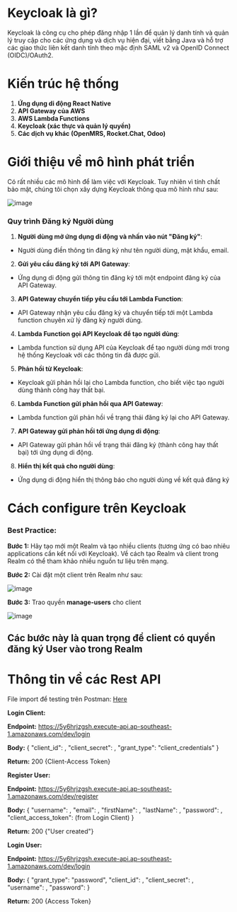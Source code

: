<h1>Keycloak là gì?</h1>
Keycloak là công cụ cho phép đăng nhập 1 lần để quản lý danh tính và quản lý truy cập cho các ứng dụng và dịch vụ hiện đại, viết bằng Java và hỗ trợ các giao thức liên kết danh tính theo mặc định SAML v2 và OpenID Connect (OIDC)/OAuth2.

<h1>Kiến trúc hệ thống</h1>

1. **Ứng dụng di động React Native**
2. **API Gateway của AWS**
3. **AWS Lambda Functions**
4. **Keycloak (xác thực và quản lý quyền)**
5. **Các dịch vụ khác (OpenMRS, Rocket.Chat, Odoo)**

<h1>Giới thiệu về mô hình phát triển</h1>
Có rất nhiều các mô hình để làm việc với Keycloak. Tuy nhiên vì tính chất bảo mật, chúng tôi chọn xây dựng Keycloak thông qua mô hình như sau:

![image](https://github.com/user-attachments/assets/cff78c53-e858-46fe-aad8-fd29cb2d119d)

### Quy trình Đăng ký Người dùng 
1. **Người dùng mở ứng dụng di động và nhấn vào nút "Đăng ký"**: 
- Người dùng điền thông tin đăng ký như tên người dùng, mật khẩu, email. 
2. **Gửi yêu cầu đăng ký tới API Gateway**: 
- Ứng dụng di động gửi thông tin đăng ký tới một endpoint đăng ký của API Gateway. 
3. **API Gateway chuyển tiếp yêu cầu tới Lambda Function**: 
- API Gateway nhận yêu cầu đăng ký và chuyển tiếp tới một Lambda function chuyên xử lý đăng ký người dùng. 
4. **Lambda Function gọi API Keycloak để tạo người dùng**: 
- Lambda function sử dụng API của Keycloak để tạo người dùng mới trong hệ thống Keycloak với các thông tin đã được gửi. 
5. **Phản hồi từ Keycloak**: 
- Keycloak gửi phản hồi lại cho Lambda function, cho biết việc tạo người dùng thành công hay thất bại. 
6. **Lambda Function gửi phản hồi qua API Gateway**: 
- Lambda function gửi phản hồi về trạng thái đăng ký lại cho API Gateway. 
7. **API Gateway gửi phản hồi tới ứng dụng di động**: 
- API Gateway gửi phản hồi về trạng thái đăng ký (thành công hay thất bại) tới ứng dụng di động. 
8. **Hiển thị kết quả cho người dùng**: 
- Ứng dụng di động hiển thị thông báo cho người dùng về kết quả đăng ký

<h1>Cách configure trên Keycloak</h1>

### Best Practice: 

**Bước 1:** Hãy tạo mới một Realm và tạo nhiều clients (tương ứng có bao nhiêu applications cần kết nối với Keycloak).
Về cách tạo Realm và client trong Realm có thể tham khảo nhiều nguồn tư liệu trên mạng.

**Bước 2:** Cài đặt một client trên Realm như sau: 

![image](https://github.com/user-attachments/assets/ded0f502-5c3d-4df3-909a-c962d609d9fe)

**Bước 3:** Trao quyền **manage-users** cho client 

![image](https://github.com/user-attachments/assets/04a395c1-1ed9-47e1-a1c8-8807138899d8)

## Các bước này là quan trọng để client có quyền đăng ký User vào trong Realm

<h1>Thông tin về các Rest API</h1>

File import để testing trên Postman: [Here](https://github.com/codeeMadness/Keycloak-Focus/blob/main/Keycloak-Demo.json)

**Login Client:**

**Endpoint:** https://5y6hrjzgsh.execute-api.ap-southeast-1.amazonaws.com/dev/login

**Body:** {
      	"client_id": <yourclientid>,
  	"client_secret": <yourclientsecret>,
  	"grant_type": "client_credentials"
}
 
**Return:** 200 {Client-Access Token}

**Register User:**

**Endpoint:** https://5y6hrjzgsh.execute-api.ap-southeast-1.amazonaws.com/dev/register

**Body:** {
  "username": <username>,
  "email": <email>,
  "firstName": <First Name>,
  "lastName": <Last Name>,
  "password": <password>,
  "client_access_token": <Client-Access Token> (from Login Client)
}
 
**Return:** 200 {"User created"}

**Login User:**

**Endpoint:** https://5y6hrjzgsh.execute-api.ap-southeast-1.amazonaws.com/dev/login

**Body:** {
       "grant_type": "password",
       "client_id": <yourclientid>,
       "client_secret": <yourclientsecret>,
       "username": <username>,
       "password": <password>
}

**Return:** 200 {Access Token}
